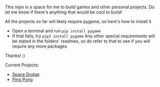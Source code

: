 This repo is a space for me to build games and other personal projects. Do let me know if there's anything that would be cool to build!

All the projects so far will likely require pygame, so here's how to install it
- Open a terminal and run `pip install pygame`
- If that fails, try `pip3 install pygame`
Any other special requirements will be stated in the folders' readmes, so do refer to that to see if you will require any more packages

Thanks! :)

Current Projects:
- [Space Dodge](https://github.com/qkm2000/Personal-Projects/tree/main/Space%20Dodge)
- [Ping Pong](https://github.com/qkm2000/Personal-Projects/tree/main/Ping%20Pong)